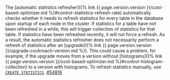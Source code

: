 The [automatic statistics refresher]({% link {{ page.version.version }}/cost-based-optimizer.md %}#control-statistics-refresh-rate) automatically checks whether it needs to refresh statistics for every table in the database upon startup of each node in the cluster. If statistics for a table have not been refreshed in a while, this will trigger collection of statistics for that table. If statistics have been refreshed recently, it will not force a refresh. As a result, the automatic statistics refresher does not necessarily perform a refresh of statistics after an [upgrade]({% link {{ page.version.version }}/upgrade-cockroach-version.md %}). This could cause a problem, for example, if the upgrade moves from a version without [histograms]({% link {{ page.version.version }}/cost-based-optimizer.md %}#control-histogram-collection) to a version with histograms. To refresh statistics manually, use [`CREATE STATISTICS`](create-statistics.html). [#54816](https://github.com/cockroachdb/cockroach/issues/54816)
